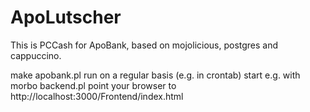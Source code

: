 ApoLutscher
==========
This is PCCash for ApoBank, based on mojolicious, postgres and cappuccino.

make apobank.pl run on a regular basis (e.g. in crontab)
start e.g. with morbo backend.pl
point your browser to http://localhost:3000/Frontend/index.html

